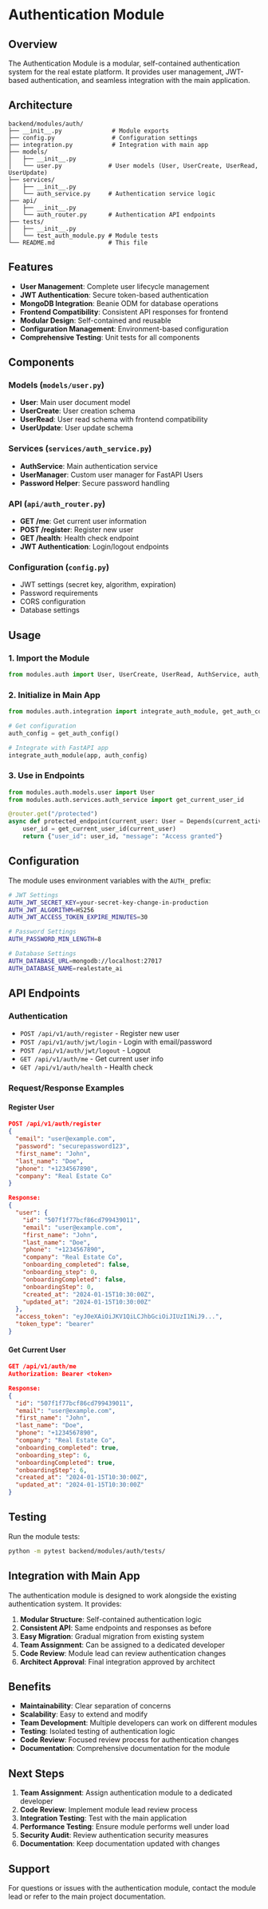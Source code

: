 # Authentication Module

## Overview

The Authentication Module is a modular, self-contained authentication system for the real estate platform. It provides user management, JWT-based authentication, and seamless integration with the main application.

## Architecture

```
backend/modules/auth/
├── __init__.py              # Module exports
├── config.py                # Configuration settings
├── integration.py           # Integration with main app
├── models/
│   ├── __init__.py
│   └── user.py             # User models (User, UserCreate, UserRead, UserUpdate)
├── services/
│   ├── __init__.py
│   └── auth_service.py     # Authentication service logic
├── api/
│   ├── __init__.py
│   └── auth_router.py      # Authentication API endpoints
├── tests/
│   ├── __init__.py
│   └── test_auth_module.py # Module tests
└── README.md               # This file
```

## Features

- **User Management**: Complete user lifecycle management
- **JWT Authentication**: Secure token-based authentication
- **MongoDB Integration**: Beanie ODM for database operations
- **Frontend Compatibility**: Consistent API responses for frontend
- **Modular Design**: Self-contained and reusable
- **Configuration Management**: Environment-based configuration
- **Comprehensive Testing**: Unit tests for all components

## Components

### Models (`models/user.py`)

- **User**: Main user document model
- **UserCreate**: User creation schema
- **UserRead**: User read schema with frontend compatibility
- **UserUpdate**: User update schema

### Services (`services/auth_service.py`)

- **AuthService**: Main authentication service
- **UserManager**: Custom user manager for FastAPI Users
- **Password Helper**: Secure password handling

### API (`api/auth_router.py`)

- **GET /me**: Get current user information
- **POST /register**: Register new user
- **GET /health**: Health check endpoint
- **JWT Authentication**: Login/logout endpoints

### Configuration (`config.py`)

- JWT settings (secret key, algorithm, expiration)
- Password requirements
- CORS configuration
- Database settings

## Usage

### 1. Import the Module

```python
from modules.auth import User, UserCreate, UserRead, AuthService, auth_router
```

### 2. Initialize in Main App

```python
from modules.auth.integration import integrate_auth_module, get_auth_config

# Get configuration
auth_config = get_auth_config()

# Integrate with FastAPI app
integrate_auth_module(app, auth_config)
```

### 3. Use in Endpoints

```python
from modules.auth.models.user import User
from modules.auth.services.auth_service import get_current_user_id

@router.get("/protected")
async def protected_endpoint(current_user: User = Depends(current_active_user)):
    user_id = get_current_user_id(current_user)
    return {"user_id": user_id, "message": "Access granted"}
```

## Configuration

The module uses environment variables with the `AUTH_` prefix:

```bash
# JWT Settings
AUTH_JWT_SECRET_KEY=your-secret-key-change-in-production
AUTH_JWT_ALGORITHM=HS256
AUTH_JWT_ACCESS_TOKEN_EXPIRE_MINUTES=30

# Password Settings
AUTH_PASSWORD_MIN_LENGTH=8

# Database Settings
AUTH_DATABASE_URL=mongodb://localhost:27017
AUTH_DATABASE_NAME=realestate_ai
```

## API Endpoints

### Authentication

- `POST /api/v1/auth/register` - Register new user
- `POST /api/v1/auth/jwt/login` - Login with email/password
- `POST /api/v1/auth/jwt/logout` - Logout
- `GET /api/v1/auth/me` - Get current user info
- `GET /api/v1/auth/health` - Health check

### Request/Response Examples

#### Register User

```json
POST /api/v1/auth/register
{
  "email": "user@example.com",
  "password": "securepassword123",
  "first_name": "John",
  "last_name": "Doe",
  "phone": "+1234567890",
  "company": "Real Estate Co"
}

Response:
{
  "user": {
    "id": "507f1f77bcf86cd799439011",
    "email": "user@example.com",
    "first_name": "John",
    "last_name": "Doe",
    "phone": "+1234567890",
    "company": "Real Estate Co",
    "onboarding_completed": false,
    "onboarding_step": 0,
    "onboardingCompleted": false,
    "onboardingStep": 0,
    "created_at": "2024-01-15T10:30:00Z",
    "updated_at": "2024-01-15T10:30:00Z"
  },
  "access_token": "eyJ0eXAiOiJKV1QiLCJhbGciOiJIUzI1NiJ9...",
  "token_type": "bearer"
}
```

#### Get Current User

```json
GET /api/v1/auth/me
Authorization: Bearer <token>

Response:
{
  "id": "507f1f77bcf86cd799439011",
  "email": "user@example.com",
  "first_name": "John",
  "last_name": "Doe",
  "phone": "+1234567890",
  "company": "Real Estate Co",
  "onboarding_completed": true,
  "onboarding_step": 6,
  "onboardingCompleted": true,
  "onboardingStep": 6,
  "created_at": "2024-01-15T10:30:00Z",
  "updated_at": "2024-01-15T10:30:00Z"
}
```

## Testing

Run the module tests:

```bash
python -m pytest backend/modules/auth/tests/
```

## Integration with Main App

The authentication module is designed to work alongside the existing authentication system. It provides:

1. **Modular Structure**: Self-contained authentication logic
2. **Consistent API**: Same endpoints and responses as before
3. **Easy Migration**: Gradual migration from existing system
4. **Team Assignment**: Can be assigned to a dedicated developer
5. **Code Review**: Module lead can review authentication changes
6. **Architect Approval**: Final integration approved by architect

## Benefits

- **Maintainability**: Clear separation of concerns
- **Scalability**: Easy to extend and modify
- **Team Development**: Multiple developers can work on different modules
- **Testing**: Isolated testing of authentication logic
- **Code Review**: Focused review process for authentication changes
- **Documentation**: Comprehensive documentation for the module

## Next Steps

1. **Team Assignment**: Assign authentication module to a dedicated developer
2. **Code Review**: Implement module lead review process
3. **Integration Testing**: Test with the main application
4. **Performance Testing**: Ensure module performs well under load
5. **Security Audit**: Review authentication security measures
6. **Documentation**: Keep documentation updated with changes

## Support

For questions or issues with the authentication module, contact the module lead or refer to the main project documentation.
